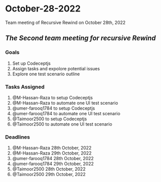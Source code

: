 # October-28-2022
Team meeting of Recursive Rewind on October 28th, 2022

## *The Second team meeting for recursive Rewind*

### Goals
1. Set up Codeceptjs
2. Assign tasks and expolore potential issues
3. Explore one test scenario outline
   
### Tasks Assigned
1. @M-Hassan-Raza to setup Codeceptjs
2. @M-Hassan-Raza to automate one UI test scenario
3. @umer-farooq1784 to setup Codeceptjs
4. @umer-farooq1784 to automate one UI test scenario
4. @Taimoor2500 to setup Codeceptjs
4. @Taimoor2500 to automate one UI test scenario

### Deadlines
 1. @M-Hassan-Raza 28th October, 2022
 2. @M-Hassan-Raza 29th October, 2022
 3. @umer-farooq1784 28th October, 2022
 4. @umer-farooq1784 29th October, 2022
 4. @Taimoor2500 28th October, 2022
 5. @Taimoor2500 29th October, 2022
